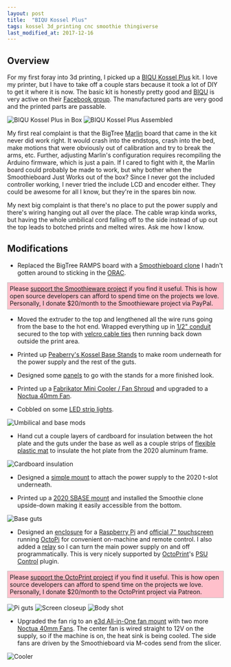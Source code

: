 ```yaml
---
layout: post
title:  "BIQU Kossel Plus"
tags: kossel 3d_printing cnc smoothie thingiverse
last_modified_at: 2017-12-16
---
```

## Overview

For my first foray into 3d printing, I picked up a [BIQU Kossel Plus](http://amzn.to/2jinHnO) kit.  I love my printer, but I have to take off a couple stars because it took a lot of DIY to get it where it is now.  The basic kit is honestly pretty good and [BIQU](https://www.biqu.equipment/) is very active on their [Facebook group](https://www.facebook.com/groups/1680600228892779). The manufactured parts are very good and the printed parts are passable.  

![BIQU Kossel Plus in Box](/assets/IMG_4287.JPG) ![BIQU Kossel Plus Assembled](/assets/IMG_4455.JPG)

My first real complaint is that the BigTree [Marlin](http://marlinfw.org/) board that came in the kit never did work right. It would crash into the endstops, crash into the bed, make motions that were obviously out of calibration and try to break the arms, etc. Further, adjusting Marlin's configuration requires recompiling the Arduino firmware, which is just a pain.  If I cared to fight with it, the Marlin board could probably be made to work, but why bother when the Smoothieboard Just Works out of the box?  Since I never got the included controller working, I never tried the include LCD and encoder either. They could be awesome for all I know, but they're in the spares bin now.

My next big complaint is that there's no place to put the power supply and there's wiring hanging out all over the place. The cable wrap kinda works, but having the whole umbilical cord falling off to the side instead of up out the top leads to botched prints and melted wires. Ask me how I know. 

## Modifications
* Replaced the BigTree RAMPS board with a [Smoothieboard clone](http://amzn.to/2kp69d8) I hadn't gotten around to sticking in the [ORAC](/orac).  

<p style="background:pink; border:1px solid silver; padding:5px">Please <a href="http://smoothieware.org/donate">support the Smoothieware project</a> if you find it useful.  This is how open source developers can afford to spend time on the projects we love.  Personally, I donate $20/month to the Smoothieware  project via PayPal.</p>

* Moved the extruder to the top and lengthened all the wire runs going from the base to the hot end.  Wrapped everything up in [1/2" conduit](http://amzn.to/2iXh8tY) secured to the top with [velcro cable ties](http://amzn.to/2iV4aNb) then running back down outside the print area.

* Printed up [Peaberry's Kossel Base Stands](https://www.thingiverse.com/thing:2024677) to make room underneath for the power supply and the rest of the guts.

* Designed some [panels](https://www.thingiverse.com/thing:2577313) to go with the stands for a more finished look.

* Printed up a [Fabrikator Mini Cooler / Fan Shroud](https://www.thingiverse.com/thing:1658075) and upgraded to a [Noctua 40mm Fan](http://amzn.to/2kprV0e).

* Cobbled on some [LED strip lights](http://amzn.to/2iXATlb).

![Umbilical and base mods](/assets/IMG_4367.JPG)

* Hand cut a couple layers of cardboard for insulation between the hot plate and the guts under the base as well as a couple strips of [flexible plastic mat](http://amzn.to/2kqnQZE) to insulate the hot plate from the 2020 aluminum frame.

![Cardboard insulation](/assets/IMG_4368.JPG)

* Designed a [simple mount](https://www.thingiverse.com/thing:2588290) to attach the power supply to the 2020 t-slot underneath.

* Printed up a [2020 SBASE mount](https://www.thingiverse.com/thing:1417254) and installed the Smoothie clone upside-down making it easily accessible from the bottom.

![Base guts](/assets/IMG_4376.JPG)

* Designed an [enclosure](https://www.thingiverse.com/thing:2589438) for a [Raspberry Pi](http://amzn.to/2koq5N9) and [official 7" touchscreen](http://amzn.to/2BD1urp) running [OctoPi](https://octopi.octoprint.org/) for convenient on-machine and remote control.  I also added a [relay](http://amzn.to/2ko29cB) so I can turn the main power supply on and off programmatically.  This is very nicely supported by [OctoPrint](http://octoprint.org/)'s [PSU Control](http://plugins.octoprint.org/plugins/psucontrol/) plugin.  

<p style="background:pink; border:1px solid silver; padding:5px">Please <a href="http://octoprint.org/support-octoprint/">support the OctoPrint project</a> if you find it useful.  This is how open source developers can afford to spend time on the projects we love.  Personally, I donate $20/month to the OctoPrint project via Patreon.</p>

![Pi guts](/assets/IMG_4380.JPG)
![Screen closeup](/assets/IMG_4513.JPG)
![Body shot](/assets/IMG_4514.JPG)

* Upgraded the fan rig to an [e3d All-in-One fan mount](https://www.thingiverse.com/thing:1667012) with two more [Noctua 40mm Fans](http://amzn.to/2kprV0e).  The center fan is wired straight to 12V on the supply, so if the machine is on, the heat sink is being cooled.  The side fans are driven by the Smoothieboard via M-codes send from the slicer.

![Cooler](/assets/IMG_4381.JPG)
